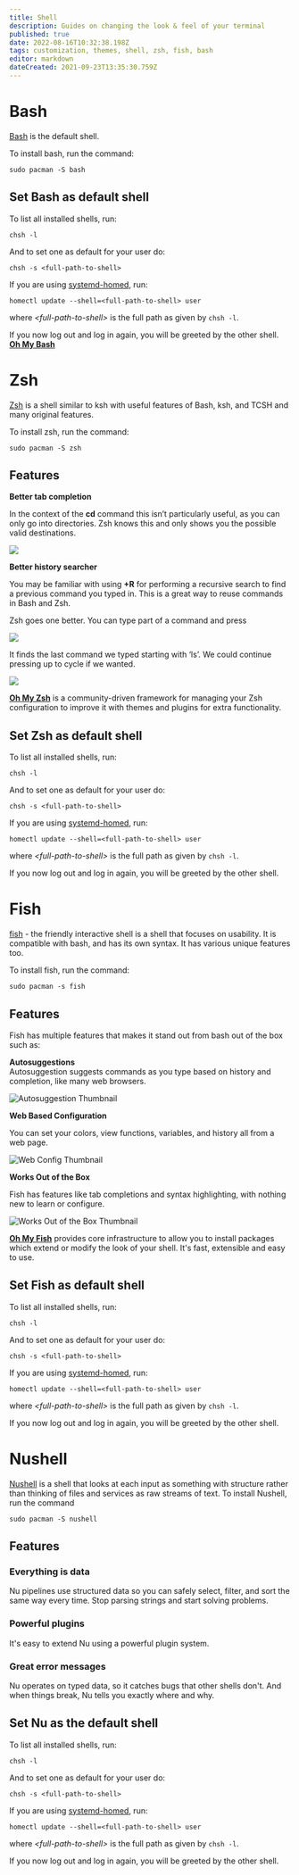 ```yaml
---
title: Shell
description: Guides on changing the look & feel of your terminal
published: true
date: 2022-08-16T10:32:38.198Z
tags: customization, themes, shell, zsh, fish, bash
editor: markdown
dateCreated: 2021-09-23T13:35:30.759Z
---
```


# Bash

[Bash](https://gnu.org/software/bash) is the default shell.

To install bash, run the command:

```
sudo pacman -S bash
```

## Set Bash as default shell

To list all installed shells, run:

```
chsh -l
```

And to set one as default for your user do:

```
chsh -s <full-path-to-shell>
```

If you are using [systemd-homed](https://wiki.archlinux.org/title/Systemd-homed), run: 

```
homectl update --shell=<full-path-to-shell> user
```

where *\<full-path-to-shell\>* is the full path as given by `chsh -l`.

If you now log out and log in again, you will be greeted by the other shell.
[**Oh My Bash**](https://ohmybash.nntoan.com/)

# Zsh

[Zsh](https://zsh.org) is a shell similar to ksh with useful features of Bash, ksh, and TCSH and many original features.

To install zsh, run the command:

```
sudo pacman -S zsh
```

## Features

**Better tab completion**

In the context of the **cd** command this isn’t particularly useful, as you can only go into directories. Zsh knows this and only shows you the possible valid destinations.

![](https://code.joejag.com/assets/2014/cd_after.jpg)

**Better history searcher**

You may be familiar with using **+R** for performing a recursive search to find a previous command you typed in. This is a great way to reuse commands in Bash and Zsh.

Zsh goes one better. You can type part of a command and press

![](https://code.joejag.com/assets/2014/history_before.jpg)

It finds the last command we typed starting with ‘ls’. We could continue pressing up to cycle if we wanted.

![](https://code.joejag.com/assets/2014/history_after.jpg)

[**Oh My Zsh**](https://ohmyz.sh/) is a community-driven framework for managing your Zsh configuration to improve it with themes and plugins for extra functionality.

## Set Zsh as default shell

To list all installed shells, run:

```
chsh -l
```

And to set one as default for your user do:

```
chsh -s <full-path-to-shell>
```

If you are using [systemd-homed](https://wiki.archlinux.org/title/Systemd-homed), run: 

```plaintext
homectl update --shell=<full-path-to-shell> user
```

where *\<full-path-to-shell\>* is the full path as given by `chsh -l`.

If you now log out and log in again, you will be greeted by the other shell.

# Fish

[fish](https://fishshell.com/) - the friendly interactive shell is a shell that focuses on usability. It is compatible with bash, and has its own syntax. It has various unique features too.

To install fish, run the command:

```
sudo pacman -s fish
```

## Features

Fish has multiple features that makes it stand out from bash out of the box such as:

**Autosuggestions**  
Autosuggestion suggests commands as you type based on history and completion, like many web browsers.

![Autosuggestion Thumbnail](https://fishshell.com/assets/img/screenshots/autosuggestion_thumb.png)

**Web Based Configuration**

You can set your colors, view functions, variables, and history all from a web page.

![Web Config Thumbnail](https://fishshell.com/assets/img/screenshots/web_config_thumb.png)

**Works Out of the Box**

Fish has features like tab completions and syntax highlighting, with nothing new to learn or configure.

![Works Out of the Box Thumbnail](https://fishshell.com/assets/img/screenshots/works_out_of_the_box_thumb.png)

[**Oh My Fish**](https://github.com/oh-my-fish/oh-my-fish) provides core infrastructure to allow you to install packages which extend or modify the look of your shell. It's fast, extensible and easy to use.

## Set Fish as default shell

To list all installed shells, run:

```
chsh -l
```

And to set one as default for your user do:

```
chsh -s <full-path-to-shell>
```

If you are using [systemd-homed](https://wiki.archlinux.org/title/Systemd-homed), run: 

```
homectl update --shell=<full-path-to-shell> user
```

where *\<full-path-to-shell\>* is the full path as given by `chsh -l`.

If you now log out and log in again, you will be greeted by the other shell.

# Nushell
[Nushell](https://www.nushell.sh) is a shell that looks at each input as something with structure rather than thinking of files and services as raw streams of text.
To install Nushell, run the command
```
sudo pacman -S nushell
```

## Features
### Everything is data
Nu pipelines use structured data so you can safely select, filter, and sort the same way every time. Stop parsing strings and start solving problems.
### Powerful plugins
It's easy to extend Nu using a powerful plugin system.

### Great error messages
Nu operates on typed data, so it catches bugs that other shells don't. And when things break, Nu tells you exactly where and why.

## Set Nu as the default shell
To list all installed shells, run:
```
chsh -l
```
And to set one as default for your user do:
```
chsh -s <full-path-to-shell>
```
If you are using [systemd-homed](https://wiki.archlinux.org/title/Systemd-homed), run: 
```
homectl update --shell=<full-path-to-shell> user
```
where *\<full-path-to-shell\>* is the full path as given by `chsh -l`.

If you now log out and log in again, you will be greeted by the other shell.